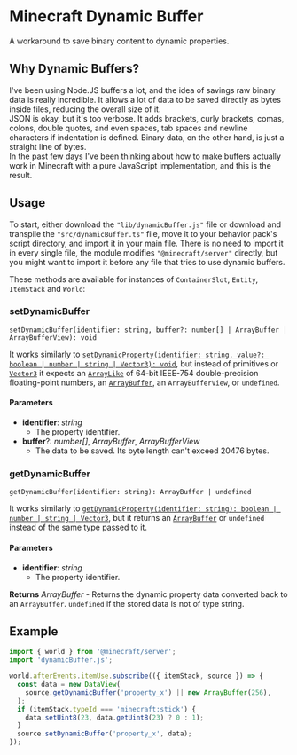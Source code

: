 # Minecraft Dynamic Buffer

A workaround to save binary content to dynamic properties.

## Why Dynamic Buffers?

I've been using Node.JS buffers a lot, and the idea of savings raw binary data is really incredible. It allows a lot of data to be saved directly as bytes inside files, reducing the overall size of it.  
JSON is okay, but it's too verbose. It adds brackets, curly brackets, comas, colons, double quotes, and even spaces, tab spaces and newline characters if indentation is defined. Binary data, on the other hand, is just a straight line of bytes.  
In the past few days I've been thinking about how to make buffers actually work in Minecraft with a pure JavaScript implementation, and this is the result.

## Usage

To start, either download the `"lib/dynamicBuffer.js"` file or download and transpile the `"src/dynamicBuffer.ts"` file, move it to your behavior pack's script directory, and import it in your main file. There is no need to import it in every single file, the module modifies `"@minecraft/server"` directly, but you might want to import it before any file that tries to use dynamic buffers.

These methods are available for instances of `ContainerSlot`, `Entity`, `ItemStack` and `World`:

### setDynamicBuffer

`setDynamicBuffer(identifier: string, buffer?: number[] | ArrayBuffer | ArrayBufferView): void`

It works similarly to [`setDynamicProperty(identifier: string, value?: boolean | number | string | Vector3): void`](https://learn.microsoft.com/en-us/minecraft/creator/scriptapi/minecraft/server/entity#setdynamicproperty), but instead of primitives or [`Vector3`](https://learn.microsoft.com/en-us/minecraft/creator/scriptapi/minecraft/server/vector3) it expects an [`ArrayLike`](https://developer.mozilla.org/en-US/docs/Web/JavaScript/Reference/Global_Objects/Array) of 64-bit IEEE-754 double-precision floating-point numbers, an [`ArrayBuffer`](https://developer.mozilla.org/en-US/docs/Web/JavaScript/Reference/Global_Objects/ArrayBuffer), an `ArrayBufferView`, or `undefined`.

#### Parameters

- **identifier**: _string_
  - The property identifier.
- **buffer**?: _number[]_, _ArrayBuffer_, _ArrayBufferView_
  - The data to be saved. Its byte length can't exceed 20476 bytes.

### getDynamicBuffer

`getDynamicBuffer(identifier: string): ArrayBuffer | undefined`

It works similarly to [`getDynamicProperty(identifier: string): boolean | number | string | Vector3`](https://learn.microsoft.com/en-us/minecraft/creator/scriptapi/minecraft/server/entity?view=minecraft-bedrock-stable#getdynamicproperty), but it returns an [`ArrayBuffer`](https://developer.mozilla.org/en-US/docs/Web/JavaScript/Reference/Global_Objects/ArrayBuffer) or `undefined` instead of the same type passed to it.

#### Parameters

- **identifier**: _string_
  - The property identifier.

**Returns** _ArrayBuffer_ - Returns the dynamic property data converted back to an `ArrayBuffer`. `undefined` if the stored data is not of type string.

## Example

```js
import { world } from '@minecraft/server';
import 'dynamicBuffer.js';

world.afterEvents.itemUse.subscribe(({ itemStack, source }) => {
  const data = new DataView(
    source.getDynamicBuffer('property_x') || new ArrayBuffer(256),
  );
  if (itemStack.typeId === 'minecraft:stick') {
    data.setUint8(23, data.getUint8(23) ? 0 : 1);
  }
  source.setDynamicBuffer('property_x', data);
});
```
